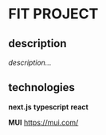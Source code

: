 # FIT PROJECT
## description
_description..._

## technologies
**next.js**
**typescript**
**react**

**MUI** https://mui.com/

